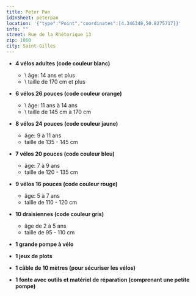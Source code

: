 ```yaml
---
title: Peter Pan
idInSheet: peterpan
location: '{"type":"Point","coordinates":[4.346348,50.8275717]}'
info: ""
street: Rue de la Rhétorique 13
zip: 1060
city: Saint-Gilles
---
```

* **4 vélos adultes (code couleur blanc)**

  * \    âge: 14 ans et plus
  * \    taille de 170 cm et plus
* **6 vélos 26 pouces (code couleur orange)**

  * \    âge: 11 ans à 14 ans
  * \    taille de 145 cm à 170 cm
* **8 vélos 24 pouces (code couleur jaune)**

  * âge: 9 à 11 ans
  * taille de 135 - 145 cm 
* **7 vélos 20 pouces (code couleur bleu)**

  * âge: 7 à 9 ans
  * taille de 120 - 135 cm
* **9 vélos 16 pouces (code couleur rouge)**

  * âge: 5 à 7 ans
  * taille de 110 - 120 cm  
* **10 draisiennes (code couleur gris)**

  * âge de 2 à 5 ans
  * taille de 95 - 110 cm                              
* **1 grande pompe à vélo**
* **1 jeux de plots**
* **1 câble de 10 mètres (pour sécuriser les vélos)** 
* **1 fonte avec outils et matériel de réparation (comprenant une petite pompe)**